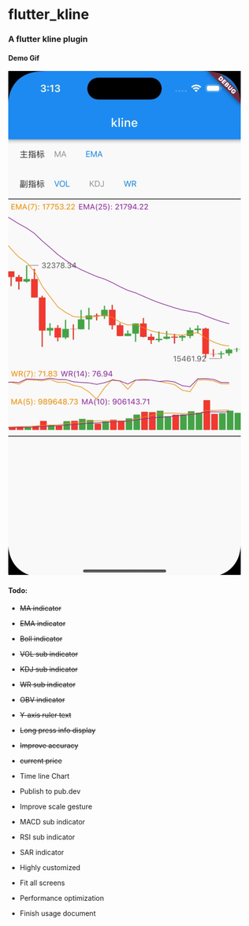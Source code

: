 # flutter_kline


### A flutter kline plugin

#### Demo Gif
![](https://raw.githubusercontent.com/AscenX/flutter_kline/main/demo/demo.gif)

#### Todo:
- ~~MA indicator~~
- ~~EMA indicator~~
- ~~Boll indicator~~
- ~~VOL sub indicator~~
- ~~KDJ sub indicator~~
- ~~WR sub indicator~~
- ~~OBV indicator~~
- ~~Y-axis ruler text~~
- ~~Long press info display~~
- ~~Improve accuracy~~
- ~~current price~~
- Time line Chart
- Publish to pub.dev

- Improve scale gesture
- MACD sub indicator
- RSI sub indicator
- SAR  indicator

- Highly customized
- Fit all screens
- Performance optimization
- Finish usage document
